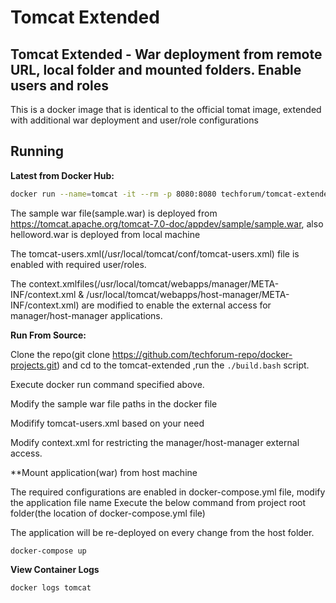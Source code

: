 # Tomcat Extended 

## Tomcat Extended - War deployment from remote URL, local folder and mounted folders. Enable users and roles

This is a docker image that is identical to the official tomat image, extended with additional war deployment and user/role configurations

## Running

**Latest from Docker Hub:**

```sh
docker run --name=tomcat -it --rm -p 8080:8080 techforum/tomcat-extended
```

The sample war file(sample.war) is deployed from https://tomcat.apache.org/tomcat-7.0-doc/appdev/sample/sample.war, also helloword.war is deployed from local machine

The tomcat-users.xml(/usr/local/tomcat/conf/tomcat-users.xml) file is enabled with required user/roles.

The context.xmlfiles(/usr/local/tomcat/webapps/manager/META-INF/context.xml & /usr/local/tomcat/webapps/host-manager/META-INF/context.xml) are modified to enable the external access for manager/host-manager applications.

**Run From Source:**

Clone the repo(git clone https://github.com/techforum-repo/docker-projects.git) and cd to the tomcat-extended ,run the `./build.bash` script.

Execute docker run command specified above.

Modify the sample war file paths in the docker file

Modifify tomcat-users.xml based on your need

Modify context.xml for restricting the manager/host-manager external access.

**Mount application(war) from host machine

The required configurations are enabled in docker-compose.yml file, modify the application file name
Execute the below command from project root folder(the location of docker-compose.yml file)

The application will be re-deployed on every change from the host folder.

```
docker-compose up
```

**View Container Logs**

```
docker logs tomcat
```